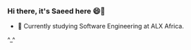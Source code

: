 ### Hi there, it's Saeed here 😄👋

<!--
**saeedhosam/saeedhosam** is a ✨ _special_ ✨ repository because its `README.md` (this file) appears on your GitHub profile.

Here are some ideas to get you started:

--> 

- 🔭 Currently studying Software Engineering at ALX Africa.

^_^
